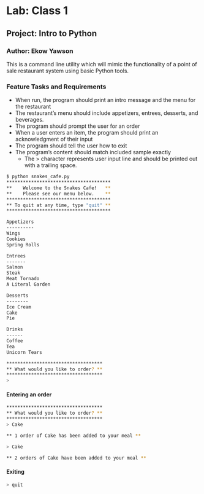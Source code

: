 # Lab: Class 1

## Project: Intro to Python

### Author: Ekow Yawson

This is a command line utility which will mimic the functionality of a point of sale restaurant system using basic Python tools.

### Feature Tasks and Requirements

* When run, the program should print an intro message and the menu for the restaurant
* The restaurant’s menu should include appetizers, entrees, desserts, and beverages.
* The program should prompt the user for an order
* When a user enters an item, the program should print an acknowledgment of their input
* The program should tell the user how to exit
* The program’s content should match included sample exactly
  * The > character represents user input line and should be printed out with a trailing space.

```bash
$ python snakes_cafe.py
**************************************
**    Welcome to the Snakes Cafe!   **
**    Please see our menu below.    **
**************************************
** To quit at any time, type "quit" **
**************************************

Appetizers
----------
Wings
Cookies
Spring Rolls

Entrees
-------
Salmon
Steak
Meat Tornado
A Literal Garden

Desserts
--------
Ice Cream
Cake
Pie

Drinks
------
Coffee
Tea
Unicorn Tears

***********************************
** What would you like to order? **
***********************************
>
```

#### Entering an order

```bash
***********************************
** What would you like to order? **
***********************************
> Cake

** 1 order of Cake has been added to your meal **

> Cake

** 2 orders of Cake have been added to your meal **
```

#### Exiting

```bash
> quit
```
